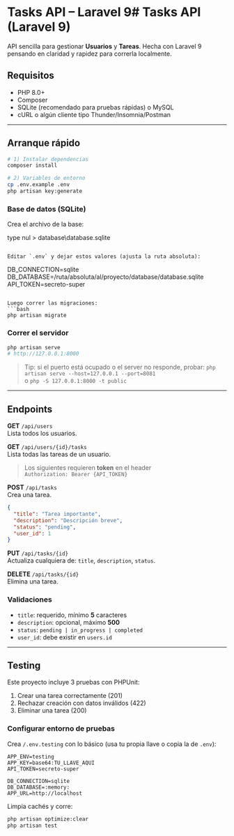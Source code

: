 # Tasks API – Laravel 9# Tasks API (Laravel 9)

API sencilla para gestionar **Usuarios** y **Tareas**. Hecha con Laravel 9 pensando en claridad y rapidez para correrla localmente.

## Requisitos
- PHP 8.0+
- Composer
- SQLite (recomendado para pruebas rápidas) o MySQL
- cURL o algún cliente tipo Thunder/Insomnia/Postman

---

## Arranque rápido

```bash
# 1) Instalar dependencias
composer install

# 2) Variables de entorno
cp .env.example .env
php artisan key:generate
```

### Base de datos (SQLite)
Crea el archivo de la base:

type nul > database\database.sqlite
```

Editar `.env` y dejar estos valores (ajusta la ruta absoluta):
```
DB_CONNECTION=sqlite
DB_DATABASE=/ruta/absoluta/al/proyecto/database/database.sqlite
API_TOKEN=secreto-super
```

Luego correr las migraciones:
```bash
php artisan migrate
```

### Correr el servidor
```bash
php artisan serve
# http://127.0.0.1:8000
```
> Tip: si el puerto está ocupado o el server no responde, probar:
> `php artisan serve --host=127.0.0.1 --port=8081`  
> o `php -S 127.0.0.1:8000 -t public`

---

## Endpoints

**GET** `/api/users`  
Lista todos los usuarios.

**GET** `/api/users/{id}/tasks`  
Lista todas las tareas de un usuario.

> Los siguientes requieren **token** en el header  
> `Authorization: Bearer {API_TOKEN}`

**POST** `/api/tasks`  
Crea una tarea.
```json
{
  "title": "Tarea importante",
  "description": "Descripción breve",
  "status": "pending",
  "user_id": 1
}
```

**PUT** `/api/tasks/{id}`  
Actualiza cualquiera de: `title`, `description`, `status`.

**DELETE** `/api/tasks/{id}`  
Elimina una tarea.

### Validaciones
- `title`: requerido, mínimo **5** caracteres  
- `description`: opcional, máximo **500**  
- `status`: `pending | in_progress | completed`  
- `user_id`: debe existir en `users.id`

---

## Testing

Este proyecto incluye 3 pruebas con PHPUnit:

1. Crear una tarea correctamente (201)  
2. Rechazar creación con datos inválidos (422)  
3. Eliminar una tarea (200)

### Configurar entorno de pruebas

Crea `/.env.testing` con lo básico (usa tu propia llave o copia la de `.env`):

```
APP_ENV=testing
APP_KEY=base64:TU_LLAVE_AQUI
API_TOKEN=secreto-super

DB_CONNECTION=sqlite
DB_DATABASE=:memory:
APP_URL=http://localhost
```

Limpia cachés y corre:
```bash
php artisan optimize:clear
php artisan test
```

